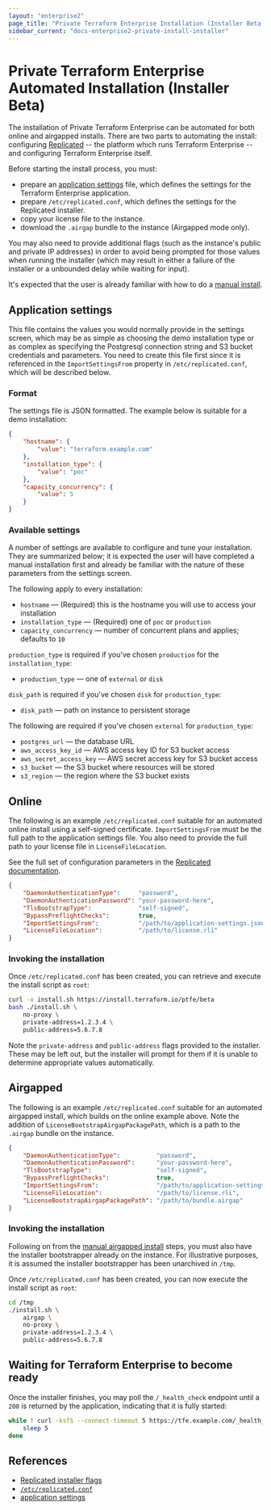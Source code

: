 ```yaml
---
layout: "enterprise2"
page_title: "Private Terraform Enterprise Installation (Installer Beta)"
sidebar_current: "docs-enterprise2-private-install-installer"
---
```


# Private Terraform Enterprise Automated Installation (Installer Beta)

The installation of Private Terraform Enterprise can be automated for both online and airgapped installs. There are two parts to automating the install: configuring [Replicated](https://help.replicated.com/) -- the platform which runs Terraform Enterprise -- and configuring Terraform Enterprise itself.

Before starting the install process, you must:

- prepare an [application settings](#application-settings) file, which defines the settings for the Terraform Enterprise application.
- prepare `/etc/replicated.conf`, which defines the settings for the Replicated installer.
- copy your license file to the instance.
- download the `.airgap` bundle to the instance (Airgapped mode only).

You may also need to provide additional flags (such as the instance's public and private IP addresses) in order to avoid being prompted for those values when running the installer (which may result in either a failure of the installer or a unbounded delay while waiting for input).

It's expected that the user is already familiar with how to do a [manual install](./install-installer.html#installation).

## Application settings

This file contains the values you would normally provide in the settings screen, which may be as simple as choosing the demo installation type or as complex as specifying the Postgresql connection string and S3 bucket credentials and parameters. You need to create this file first since it is referenced in the `ImportSettingsFrom` property in `/etc/replicated.conf`, which will be described below.

### Format

The settings file is JSON formatted.  The example below is suitable for a demo installation:

```json
{
    "hostname": {
        "value": "terraform.example.com"
    },
    "installation_type": {
        "value": "poc"
    },
    "capacity_concurrency": {
        "value": 5
    }
}
```

### Available settings

A number of settings are available to configure and tune your installation.  They are summarized below; it is expected the user will have completed a manual installation first and already be familiar with the nature of these parameters from the settings screen.

The following apply to every installation:

- `hostname` — (Required) this is the hostname you will use to access your installation
- `installation_type` — (Required) one of `poc` or `production`
- `capacity_concurrency` — number of concurrent plans and applies; defaults to `10`


`production_type` is required if you've chosen `production` for the `installation_type`:

- `production_type` — one of `external` or `disk`


`disk_path` is required if you've chosen `disk` for `production_type`:

- `disk_path` — path on instance to persistent storage


The following are required if you've chosen `external` for `production_type`:

- `postgres_url` — the database URL
- `aws_access_key_id` — AWS access key ID for S3 bucket access
- `aws_secret_access_key` — AWS secret access key for S3 bucket access
- `s3_bucket` — the S3 bucket where resources will be stored
- `s3_region` — the region where the S3 bucket exists


## Online

The following is an example `/etc/replicated.conf` suitable for an automated online install using a self-signed certificate.  `ImportSettingsFrom` must be the full path to the application settings file.  You also need to provide the full path to your license file in `LicenseFileLocation`.

See the full set of configuration parameters in the [Replicated documentation](https://help.replicated.com/docs/kb/developer-resources/automate-install/#configure-replicated-automatically).

```json
{
    "DaemonAuthenticationType":     "password",
    "DaemonAuthenticationPassword": "your-password-here",
    "TlsBootstrapType":             "self-signed",
    "BypassPreflightChecks":        true,
    "ImportSettingsFrom":           "/path/to/application-settings.json",
    "LicenseFileLocation":          "/path/to/license.rli"
}
```
### Invoking the installation

Once `/etc/replicated.conf` has been created, you can retrieve and execute the install script as `root`:

```bash
curl -o install.sh https://install.terraform.io/ptfe/beta
bash ./install.sh \
    no-proxy \
    private-address=1.2.3.4 \
    public-address=5.6.7.8
```

Note the `private-address` and `public-address` flags provided to the installer.  These may be left out, but the installer will prompt for them if it is unable to determine appropriate values automatically.

## Airgapped

The following is an example `/etc/replicated.conf` suitable for an automated airgapped install, which builds on the online example above.  Note the addition of `LicenseBootstrapAirgapPackagePath`, which is a path to the `.airgap` bundle on the instance.  

```json
{
    "DaemonAuthenticationType":          "password",
    "DaemonAuthenticationPassword":      "your-password-here",
    "TlsBootstrapType":                  "self-signed",
    "BypassPreflightChecks":             true,
    "ImportSettingsFrom":                "/path/to/application-settings.json",
    "LicenseFileLocation":               "/path/to/license.rli",
    "LicenseBootstrapAirgapPackagePath": "/path/to/bundle.airgap"
}
```

### Invoking the installation

Following on from the [manual airgapped install](./install-installer.html#run-the-installer-airgapped) steps, you must also have the installer bootstrapper already on the instance.  For illustrative purposes, it is assumed the installer bootstrapper has been unarchived in `/tmp`.

Once `/etc/replicated.conf` has been created, you can now execute the install script as `root`:

```bash
cd /tmp
./install.sh \
    airgap \
    no-proxy \
    private-address=1.2.3.4 \
    public-address=5.6.7.8
```

## Waiting for Terraform Enterprise to become ready

Once the installer finishes, you may poll the `/_health_check` endpoint until a `200` is returned by the application, indicating that it is fully started:

```bash
while ! curl -ksfS --connect-timeout 5 https://tfe.example.com/_health_check; do
    sleep 5
done
```

## References

- [Replicated installer flags](https://help.replicated.com/docs/distributing-an-application/installing-via-script/#flags)
- [`/etc/replicated.conf`](https://help.replicated.com/docs/kb/developer-resources/automate-install/#configure-replicated-automatically)
- [application settings](https://help.replicated.com/docs/kb/developer-resources/automate-install/#configure-app-settings-automatically)

